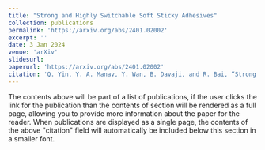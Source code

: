 ```yaml
---
title: "Strong and Highly Switchable Soft Sticky Adhesives"
collection: publications
permalink: 'https://arxiv.org/abs/2401.02002'
excerpt: ''
date: 3 Jan 2024
venue: 'arXiv'
slidesurl:
paperurl: 'https://arxiv.org/abs/2401.02002'
citation: 'Q. Yin, Y. A. Manav, Y. Wan, B. Davaji, and R. Bai, “Strong and highly switchable soft sticky adhesives,” arXiv.org. http://arxiv.org/abs/2401.02002 '
---
```


The contents above will be part of a list of publications, if the user clicks the link for the publication than the contents of section will be rendered as a full page, allowing you to provide more information about the paper for the reader. When publications are displayed as a single page, the contents of the above "citation" field will automatically be included below this section in a smaller font.
